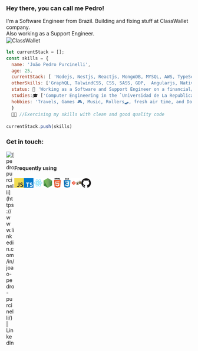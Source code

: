 ### Hey there, you can call me Pedro! 
I'm a Software Engineer from Brazil.
Building and fixing stuff at ClassWallet company. </br>
Also working as a Support Engineer. </br>
<img align="center" alt="ClassWallet" width="122px" src="https://ww1.prweb.com/prfiles/2018/10/18/15851826/gI_75712_cw-blue-300dpi-2000x320%20vert.png" />

```javascript
let currentStack = [];
const skills = {
  name: 'João Pedro Purcinelli',
  age: 25,
  currentStack: [ 'Nodejs, Nestjs, Reactjs, MongoDB, MYSQL, AWS, TypeScript, Shopify Apps, '],
  otherSkills: ['GraphQL, TalwindCSS, CSS, SASS, GDP,  Angularjs, Native, Docker, Documentation, Confluence and Jira professional knowledge, SQLite, postgreSQL, Python'], 
  status: 📓 'Working as a Software and Support Engineer on a financial/educational technology company',
  studies:🎓 ['Computer Engineering in the `Universidad de La Republica` - Montevideo, Uruguay', 'RocketSeat', 'FreeCodeCamp', 'Free Content'],
  hobbies: 'Travels, Games 🎮, Music, Rollers🛹, fresh air time, and Dogs'
  }
  💪🏼 //Exercising my skills with clean and good quality code

currentStack.push(skills) 
 ```
      
          
       
### Get in touch:
<img align="left" alt="[pedropurcinelli](https://www.linkedin.com/in/joao-pedro-purcinelli/) | LinkedIn" width="22px" src="https://cdn.jsdelivr.net/npm/simple-icons@v3/icons/linkedin.svg" />
 <br />           

#### Frequently using

<img align="left" alt="JavaScript" width="26px" src="https://raw.githubusercontent.com/github/explore/80688e429a7d4ef2fca1e82350fe8e3517d3494d/topics/javascript/javascript.png" />
<img align="left" alt="JavaScript" width="26px" src="https://raw.githubusercontent.com/github/explore/80688e429a7d4ef2fca1e82350fe8e3517d3494d/topics/typescript/typescript.png" />
<img align="left" alt="React" width="26px" src="https://raw.githubusercontent.com/github/explore/80688e429a7d4ef2fca1e82350fe8e3517d3494d/topics/react/react.png" />
<img align="left" alt="Node.js" width="26px" src="https://raw.githubusercontent.com/github/explore/80688e429a7d4ef2fca1e82350fe8e3517d3494d/topics/nodejs/nodejs.png" />
<img align="left" alt="HTML5" width="26px" src="https://raw.githubusercontent.com/github/explore/80688e429a7d4ef2fca1e82350fe8e3517d3494d/topics/html/html.png" />
<img align="left" alt="CSS3" width="26px" src="https://raw.githubusercontent.com/github/explore/80688e429a7d4ef2fca1e82350fe8e3517d3494d/topics/css/css.png" />
<img align="left" alt="Git" width="26px" src="https://raw.githubusercontent.com/github/explore/80688e429a7d4ef2fca1e82350fe8e3517d3494d/topics/git/git.png" />
<img align="left" alt="GitHub" width="26px" src="https://raw.githubusercontent.com/github/explore/78df643247d429f6cc873026c0622819ad797942/topics/github/github.png" />

<br />
<br />
     
  
